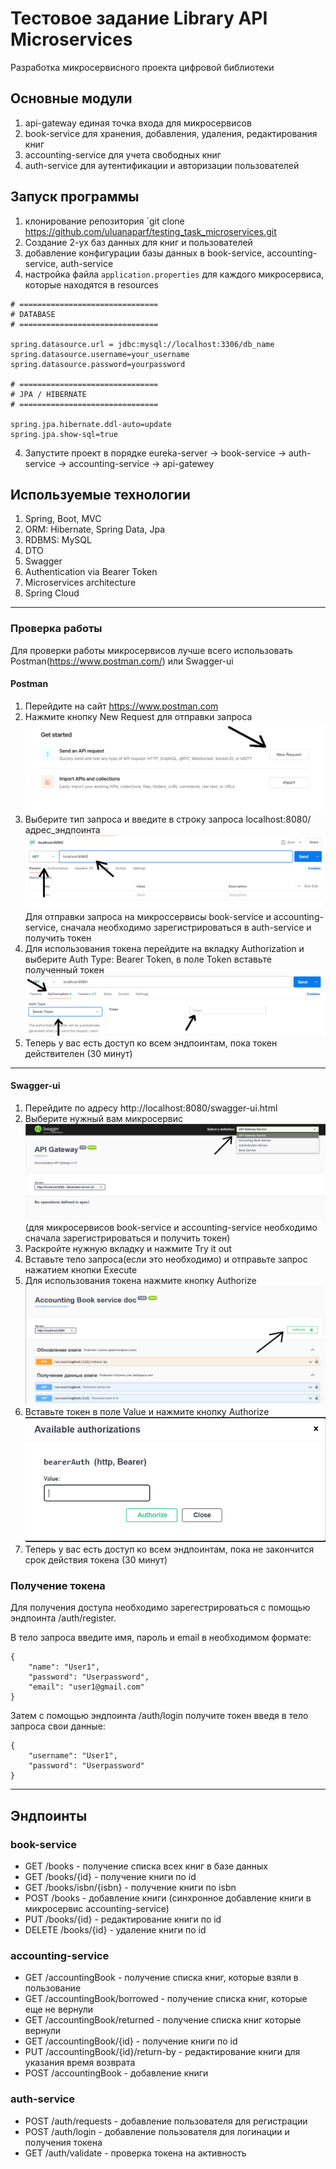 # Тестовое задание Library API Microservices

Разработка микросервисного проекта цифровой библиотеки

## Основные модули

1. api-gateway единая точка входа для микросервисов
2. book-service для хранения, добавления, удаления, редактирования книг
3. accounting-service для учета свободных книг
4. auth-service для аутентификации и авторизации пользователей

## Запуск программы

1. клонирование репозитория `git clone https://github.com/uluanaparf/testing_task_microservices.git
2. Создание 2-ух баз данных для книг и пользователей  
2. добавление конфигурации базы данных в book-service, accounting-service, auth-service
3. настройка файла `application.properties` для каждого микросервиса, которые находятся в resources
```properties
# ===============================
# DATABASE
# ===============================

spring.datasource.url = jdbc:mysql://localhost:3306/db_name
spring.datasource.username=your_username
spring.datasource.password=yourpassword

# ===============================
# JPA / HIBERNATE
# ===============================

spring.jpa.hibernate.ddl-auto=update
spring.jpa.show-sql=true

```
4. Запустите проект в порядке eureka-server -> book-service -> auth-service -> accounting-service -> api-gatewey
## Используемые технологии

1. Spring, Boot, MVC
2. ORM: Hibernate, Spring Data, Jpa
3. RDBMS: MySQL
4. DTO
5. Swagger
6. Authentication via Bearer Token
7. Microservices architecture 
8. Spring Cloud
___

### Проверка работы

Для проверки работы микросервисов лучше всего использовать Postman(https://www.postman.com/) или Swagger-ui

#### Postman
1. Перейдите на сайт https://www.postman.com 
2. Нажмите кнопку New Request для отправки запроса ![img_1.png](img_1.png)
3. Выберите тип запроса и введите в строку запроса localhost:8080/адрес_эндпоинта ![img.png](img.png) Для отправки запроса на микроссервисы book-service и accounting-service, сначала необходимо зарегистрироваться в auth-service и получить токен
4. Для использования токена перейдите на вкладку Authorization и выберите Auth Type: Bearer Token, в поле Token вставьте полученный токен ![img_2.png](img_2.png)
5. Теперь у вас есть доступ ко всем эндпоинтам, пока токен действителен (30 минут)
___
#### Swagger-ui
1. Перейдите по адресу http://localhost:8080/swagger-ui.html
2. Выберите нужный вам микросервис![img_4.png](img_4.png) (для микросервисов book-service и accounting-service необходимо сначала зарегистрироваться и получить токен)
3. Раскройте нужную вкладку и нажмите Try it out 
4. Вставьте тело запроса(если это необходимо) и отправьте запрос нажатием кнопки Execute
5. Для использования токена нажмите кнопку Authorize ![img_5.png](img_5.png)
6. Вставьте токен в поле Value и нажмите кнопку Authorize ![img_6.png](img_6.png)
7. Теперь у вас есть доступ ко всем эндпоинтам, пока не закончится срок действия токена (30 минут)

### Получение токена
Для получения доступа необходимо зарегестрироваться с помощью эндпоинта /auth/register.

В тело запроса введите имя, пароль и email в необходимом формате:
```
{
    "name": "User1",
    "password": "Userpassword",
    "email": "user1@gmail.com"
}
```
Затем с помощью эндпоинта /auth/login получите токен введя в тело запроса свои данные:
```
{
    "username": "User1",
    "password": "Userpassword"
}
```
___
## Эндпоинты
### book-service
- GET /books - получение списка всех книг в базе данных
- GET /books/{id} - получение книги по id 
- GET /books/isbn/{isbn} - получение книги по isbn
- POST /books - добавление книги (синхронное добавление книги в микросервис accounting-service)
- PUT /books/{id} - редактирование книги по id 
- DELETE /books/{id} - удаление книги по id 
  <br>

### accounting-service
- GET /accountingBook - получение списка книг, которые взяли в пользование
- GET /accountingBook/borrowed - получение списка книг, которые еще не вернули
- GET /accountingBook/returned - получение списка книг которые вернули
- GET /accountingBook/{id} - получение книги по id
- PUT /accountingBook/{id}/return-by - редактирование книги для указания время возврата
- POST /accountingBook - добавление книги
  <br>

### auth-service
- POST /auth/requests - добавление пользователя для регистрации
- POST /auth/login - добавление пользователя для логинации и получения токена
- GET  /auth/validate - проверка токена на активность 
  <br>

